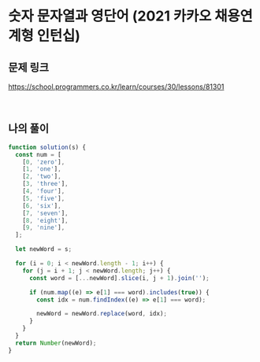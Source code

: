 # 숫자 문자열과 영단어 (2021 카카오 채용연계형 인턴십)

## 문제 링크
https://school.programmers.co.kr/learn/courses/30/lessons/81301

<br>

## 나의 풀이

```js
function solution(s) {
  const num = [
    [0, 'zero'],
    [1, 'one'],
    [2, 'two'],
    [3, 'three'],
    [4, 'four'],
    [5, 'five'],
    [6, 'six'],
    [7, 'seven'],
    [8, 'eight'],
    [9, 'nine'],
  ];

  let newWord = s;

  for (i = 0; i < newWord.length - 1; i++) {
    for (j = i + 1; j < newWord.length; j++) {
      const word = [...newWord].slice(i, j + 1).join('');

      if (num.map((e) => e[1] === word).includes(true)) {
        const idx = num.findIndex((e) => e[1] === word);

        newWord = newWord.replace(word, idx);
      }
    }
  }
  return Number(newWord);
}

```